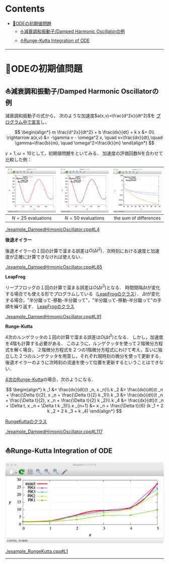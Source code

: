 # Contents

- [🐋ODEの初期値問題](#🐋ODEの初期値問題)
    - [⛵️減衰調和振動子/Damped Harmonic Oscillatorの例](#⛵️減衰調和振動子/Damped-Harmonic-Oscillatorの例)
    - [⛵️Runge-Kutta Integration of ODE](#⛵️Runge-Kutta-Integration-of-ODE)


---
# 🐋ODEの初期値問題 

## ⛵️減衰調和振動子/Damped Harmonic Oscillatorの例 

減衰調和振動子の式から，
次のような加速度$a(x,v)=\frac{d^2x}{dt^2}$を
[プログラム中で宣言](../../builds/build_ODE/example_DampedHrmonicOscillator.cpp#L35)し，

$$
\begin{align*}
m \frac{d^2x}{dt^2} + b \frac{dx}{dt} + k x &= 0\\
\rightarrow a(x,v) &= -\gamma v - \omega^2 x, \quad v=\frac{dx}{dt},\quad \gamma=\frac{b}{m}, \quad \omega^2=\frac{k}{m}
\end{align*}
$$

$\gamma = 1, \omega = 10$として，初期値問題をといてみる．
加速度の評価回数$N$を合わせて比較した例：

| ![](figN25.png) | ![](figN50.png) |  ![](figError.png) |
|:---:|:---:|:---:|
|$N=25$ evaluations|$N=50$ evaluations|the sum of differences|


<div align="right>
<p align="right">
<a href="./example_DampedHrmonicOscillator.cpp#L4">./example_DampedHrmonicOscillator.cpp#L4</a>
</p>
</div>


**後退オイラー**

後退オイラーの１回の計算で溜まる誤差は$O(\Delta t^2)$．次時刻における速度と加速度が正確に計算できなければ使えない．


<div align="right>
<p align="right">
<a href="./example_DampedHrmonicOscillator.cpp#L65">./example_DampedHrmonicOscillator.cpp#L65</a>
</p>
</div>


**LeapFrog**

リープフロッグの１回の計算で溜まる誤差は$O({\Delta t}^3)$となる．
時間間隔$\Delta t$が変化する場合でも使える形でプログラムしている（[LeapFrogのクラス](../../include/integrationOfODE.hpp#L294)）．
$\Delta t$が変化する場合，"半分蹴って-移動-半分蹴って"，"半分蹴って-移動-半分蹴って"の手順を繰り返す．
[LeapFrogのクラス](../../include/integrationOfODE.hpp#L294)


<div align="right>
<p align="right">
<a href="./example_DampedHrmonicOscillator.cpp#L91">./example_DampedHrmonicOscillator.cpp#L91</a>
</p>
</div>


**Runge-Kutta**

4次のルンゲクッタの１回の計算で溜まる誤差は$O({\Delta t}^5)$となる．
しかし，加速度を4階も計算する必要がある．
このように，ルンゲクッタを使って２階微分方程式を解く場合，
２階微分方程式を２つの1階微分方程式にわけて考え，互いに独立した２つのルンゲクッタを用意し，それぞれ現時刻の微分を使って更新する．
後退オイラーのように次時刻の流速を使って位置を更新するということはできない．

[4次のRunge-Kutta](../../include/integrationOfODE.hpp#L154)の場合，次のようになる．

$$
\begin{align*}
k _1 &= \frac{dx}{dt}(t _n, x _n)\\
k _2 &= \frac{dx}{dt}(t _n + \frac{\Delta t}{2}, x _n + \frac{\Delta t}{2} k _1)\\
k _3 &= \frac{dx}{dt}(t _n + \frac{\Delta t}{2}, x _n + \frac{\Delta t}{2} k _2)\\
k _4 &= \frac{dx}{dt}(t _n + \Delta t, x _n + \Delta t k _3)\\
x _{n+1} &= x _n + \frac{\Delta t}{6} (k _1 + 2 k _2 + 2 k _3 + k _4)
\end{align*}
$$

[RungeKuttaのクラス](../../include/integrationOfODE.hpp#L11)


<div align="right>
<p align="right">
<a href="./example_DampedHrmonicOscillator.cpp#L117">./example_DampedHrmonicOscillator.cpp#L117</a>
</p>
</div>


## ⛵️Runge-Kutta Integration of ODE 

![](RK.png)


<div align="right>
<p align="right">
<a href="./example_RungeKutta.cpp#L1">./example_RungeKutta.cpp#L1</a>
</p>
</div>


---
